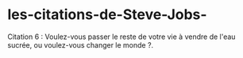 # les-citations-de-Steve-Jobs-

Citation 6 : Voulez-vous passer le reste de votre vie à vendre de l'eau sucrée, ou voulez-vous changer le monde ?.
